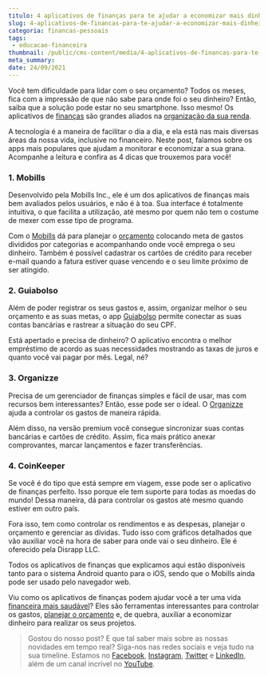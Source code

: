 ```yaml
---
titulo: 4 aplicativos de finanças para te ajudar a economizar mais dinheiro
slug: 4-aplicativos-de-financas-para-te-ajudar-a-economizar-mais-dinheiro
categoria: financas-pessoais
tags:
 - educacao-financeira
thumbnail: /public/cms-content/media/4-aplicativos-de-financas-para-te-ajudar-a-economizar-mais-dinheiro.jpg
meta_summary: 
date: 24/09/2021
---
```

Você tem dificuldade para lidar com o seu orçamento? Todos os meses, fica com a impressão de que não sabe para onde foi o seu dinheiro? Então, saiba que a solução pode estar no seu smartphone. Isso mesmo! Os aplicativos de [finanças](https://www.embracon.com.br/blog/planejamento-financeiro-um-guia-para-as-financas-nao-sairem-de-controle) são grandes aliados na [organização da sua renda](https://www.embracon.com.br/blog/7-dicas-para-comecar-a-sua-organizacao-financeira).

A tecnologia é a maneira de facilitar o dia a dia, e ela está nas mais diversas áreas da nossa vida, inclusive no financeiro. Neste post, falamos sobre os apps mais populares que ajudam a monitorar e economizar a sua grana. Acompanhe a leitura e confira as 4 dicas que trouxemos para você!

### 1. Mobills

Desenvolvido pela Mobills Inc., ele é um dos aplicativos de finanças mais bem avaliados pelos usuários, e não é à toa. Sua interface é totalmente intuitiva, o que facilita a utilização, até mesmo por quem não tem o costume de mexer com esse tipo de programa.

Com o [Mobills](https://www.mobills.com.br/) dá para planejar o [orçamento](https://www.embracon.com.br/blog/aprenda-como-montar-um-orcamento-familiar-em-5-passos) colocando meta de gastos divididos por categorias e acompanhando onde você emprega o seu dinheiro. Também é possível cadastrar os cartões de crédito para receber e-mail quando a fatura estiver quase vencendo e o seu limite próximo de ser atingido.

### 2. Guiabolso

Além de poder registrar os seus gastos e, assim, organizar melhor o seu orçamento e as suas metas, o app [Guiabolso](https://www.guiabolso.com.br/) permite conectar as suas contas bancárias e rastrear a situação do seu CPF.

Está apertado e precisa de dinheiro? O aplicativo encontra o melhor empréstimo de acordo as suas necessidades mostrando as taxas de juros e quanto você vai pagar por mês. Legal, né?

### 3. Organizze

Precisa de um gerenciador de finanças simples e fácil de usar, mas com recursos bem interessantes? Então, esse pode ser o ideal. O [Organizze](https://www.organizze.com.br/) ajuda a controlar os gastos de maneira rápida.

Além disso, na versão premium você consegue sincronizar suas contas bancárias e cartões de crédito. Assim, fica mais prático anexar comprovantes, marcar lançamentos e fazer transferências.

### 4. CoinKeeper

Se você é do tipo que está sempre em viagem, esse pode ser o aplicativo de finanças perfeito. Isso porque ele tem suporte para todas as moedas do mundo! Dessa maneira, dá para controlar os gastos até mesmo quando estiver em outro país.

Fora isso, tem como controlar os rendimentos e as despesas, planejar o orçamento e gerenciar as dívidas. Tudo isso com gráficos detalhados que vão auxiliar você na hora de saber para onde vai o seu dinheiro. Ele é oferecido pela Disrapp LLC.

Todos os aplicativos de finanças que explicamos aqui estão disponíveis tanto para o sistema Android quanto para o iOS, sendo que o Mobills ainda pode ser usado pelo navegador web.

Viu como os aplicativos de finanças podem ajudar você a ter uma vida [financeira mais saudável](https://www.embracon.com.br/blog/planeje-sua-vida-financeira-e-fique-sempre-no-azul)? Eles são ferramentas interessantes para controlar os gastos, [planejar o orçamento](https://www.embracon.com.br/blog/planejamento-financeiro-um-guia-para-as-financas-nao-sairem-de-controle) e, de quebra, auxiliar a economizar dinheiro para realizar os seus projetos.

> Gostou do nosso post? E que tal saber mais sobre as nossas novidades em tempo real? Siga-nos nas redes sociais e veja tudo na sua timeline. Estamos no [Facebook](https://www.facebook.com/embracon/), [Instagram](https://www.instagram.com/embraconoficial/), [Twitter](https://twitter.com/embracon) e [LinkedIn](https://www.linkedin.com/company/1018875/), além de um canal incrível no [YouTube](https://www.youtube.com/channel/UCL-Y0mv9zc73Iek48NLUBzQ).
